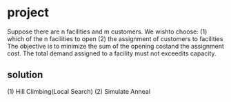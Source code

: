 # project

Suppose there are n facilities and m customers. We wishto choose:
(1) which of the n facilities to open
(2) the assignment of customers to facilities
The objective is to minimize the sum of the opening costand the assignment cost.
The total demand assigned to a facility must not exceedits capacity.

## solution

(1) Hill Climbing(Local Search)
(2) Simulate Anneal